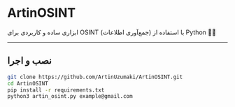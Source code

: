 # ArtinOSINT

ابزاری ساده و کاربردی برای OSINT (جمع‌آوری اطلاعات) با استفاده از Python 🕵️‍♂️

---

## نصب و اجرا

```bash
git clone https://github.com/ArtinUzumaki/ArtinOSINT.git
cd ArtinOSINT
pip install -r requirements.txt
python3 artin_osint.py example@gmail.com
